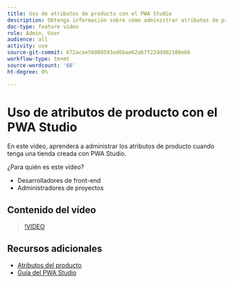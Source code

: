 ```yaml
---
title: Uso de atributos de producto con el PWA Studio
description: Obtenga información sobre cómo administrar atributos de producto con PWA Studio.
doc-type: feature video
role: Admin, User
audience: all
activity: use
source-git-commit: 672acee56080593ed6bae62ab7f22ddd02108e6b
workflow-type: tm+mt
source-wordcount: '66'
ht-degree: 0%

---
```


# Uso de atributos de producto con el PWA Studio

En este vídeo, aprenderá a administrar los atributos de producto cuando tenga una tienda creada con PWA Studio.

¿Para quién es este vídeo?

- Desarrolladores de front-end
- Administradores de proyectos

## Contenido del vídeo

>[!VIDEO](https://video.tv.adobe.com/v/343788?quality=12&learn=on)

## Recursos adicionales

- [Atributos del producto](https://docs.magento.com/user-guide/stores/attributes-product.html)
- [Guía del PWA Studio](https://developer.adobe.com/commerce/pwa-studio/)
